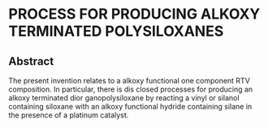 # PROCESS FOR PRODUCING ALKOXY TERMINATED POLYSILOXANES

## Abstract
The present invention relates to a alkoxy functional one component RTV composition. In particular, there is dis closed processes for producing an alkoxy terminated dior ganopolysiloxane by reacting a vinyl or silanol containing siloxane with an alkoxy functional hydride containing silane in the presence of a platinum catalyst.